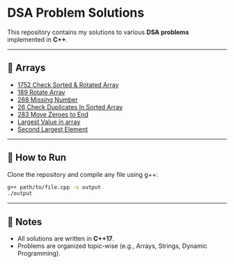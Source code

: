 # DSA Problem Solutions

This repository contains my solutions to various **DSA problems** implemented in **C++**.

---

## 📂 Arrays
- [1752 Check Sorted & Rotated Array](./Arrays/1752_Check_Sorted_&_Rotated_Array.cpp)
- [189 Rotate Array](./Arrays/189_Rotate_Array.cpp)
- [268 Missing Number](./Arrays/268_Missing_Number.cpp)
- [26 Check Duplicates In Sorted Array](./Arrays/26_Check_Duplicates_In_Sorted_Array.cpp)
- [283 Move Zeroes to End](./Arrays/283_Move_Zeroes_to_End.cpp)
- [Largest Value in array](./Arrays/Largest_Value_in_array.cpp)
- [Second Largest Element](./Arrays/Second_Largest_Element.cpp)

---

## 🚀 How to Run

Clone the repository and compile any file using g++:

```bash
g++ path/to/file.cpp -o output
./output
```

---

## 📝 Notes
- All solutions are written in **C++17**.
- Problems are organized topic-wise (e.g., Arrays, Strings, Dynamic Programming).
